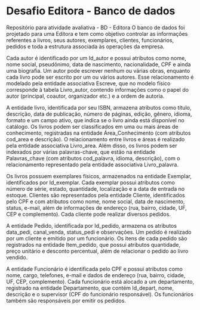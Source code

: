 # Desafio Editora - Banco de dados
Repositório para atividade avaliativa - BD - Editora
O banco de dados foi projetado para uma Editora e tem como objetivo controlar as informações referentes a livros, seus autores, exemplares, clientes, funcionários, pedidos e toda a estrutura associada às operações da empresa.

Cada autor é identificado por um Id_autor e possui atributos como nome, nome social, pseudônimo, data de nascimento, nacionalidade, CPF e ainda uma biografia. Um autor pode escrever nenhum ou várias obras, enquanto cada livro pode ser escrito por um ou vários autores. Esse relacionamento é modelado pela entidade associativa Escreve, que no modelo físico corresponde à tabela Livro_autor, contendo informações como o papel do autor (principal, coautor, organizador etc.) e a ordem de autoria.

A entidade livro, identificada por seu ISBN, armazena atributos como título, descrição, data de publicação, número de páginas, edição, gênero, idioma, formato e um campo ativo, que indica se o livro ainda está disponível no catálogo. Os livros podem ser classificados em uma ou mais áreas de conhecimento, registradas na entidade Área_Conhecimento (com atributos cod_area e descrição). O relacionamento entre livros e áreas é realizado pela entidade associativa Livro_area. Além disso, os livros podem ser indexados por várias palavras-chave, que estão na entidade Palavras_chave (com atributos cod_palavra, idioma, descrição), com o relacionamento representado pela entidade associativa Livro_palavra.

Os livros possuem exemplares físicos, armazenados na entidade Exemplar, identificados por Id_exemplar. Cada exemplar possui atributos como número de série, estado, quantidade, localização e a data de entrada no estoque.
Clientes são representados pela entidade Cliente, identificados pelo CPF e com atributos como nome, nome social, data de nascimento, status, e-mail, além de informações de endereço (rua, bairro, cidade, UF, CEP e complemento). Cada cliente pode realizar diversos pedidos.

A entidade Pedido, identificada por Id_pedido, armazena os atributos data_pedi, canal_venda, status_pedi e observações. Um pedido é realizado por um cliente e emitido por um funcionário. Os itens de cada pedido são registrados na entidade Item_pedido, que possui atributos quantidade, preço unitário e desconto percentual, além de relacionar o pedido ao livro vendido.

A entidade Funcionário é identificada pelo CPF e possui atributos como nome, cargo, telefones, e-mail e dados de endereço (rua, bairro, cidade, UF, CEP, complemento). Cada funcionário está alocado a um departamento, registrado na entidade Departamento, que contém Id_depart, nome, descrição e o supervisor (CPF do funcionário responsável). Os funcionários também são responsáveis por emitir os pedidos.
